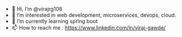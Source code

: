- 👋 Hi, I’m @virajrg108
- 👀 I’m interested in web development, microservices, devops, cloud.
- 🌱 I’m currently learning spring boot
- 📫 How to reach me : https://www.linkedin.com/in/viraj-gawde/
